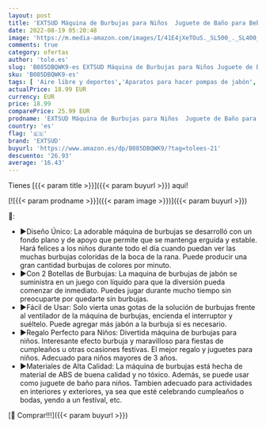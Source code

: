 ```yaml
---
layout: post
title: 'EXTSUD Máquina de Burbujas para Niños  Juguete de Baño para Bebés  con 2 Botellas de Burbujas  Regalo para Niños  Apto para Fiestas  Cumpleaños  Bodas al Aire Libre etc'
date: 2022-08-19 05:20:48
image: 'https://m.media-amazon.com/images/I/41E4jXeTOuS._SL500_._SL400_.jpg'
comments: true
category: ofertas
author: 'tole.es'
slug: 'B085DBQWK9-es EXTSUD Máquina de Burbujas para Niños Juguete de Baño para...'
sku: 'B085DBQWK9-es'
tags: [ 'Aire libre y deportes','Aparatos para hacer pompas de jabón','Juguetes','Juguetes y juegos','Productos para soplar pompas de jabón','bebés','extsud','🇪🇸', ]
actualPrice: 18.99 EUR
currency: EUR
price: 18.99
comparePrice: 25.99 EUR
prodname: 'EXTSUD Máquina de Burbujas para Niños  Juguete de Baño para Bebés  con 2 Botellas de Burbujas  Regalo para Niños  Apto para Fiestas  Cumpleaños  Bodas al Aire Libre etc'
country: 'es'
flag: '🇪🇸'
brand: 'EXTSUD'
buyurl: 'https://www.amazon.es/dp/B085DBQWK9/?tag=tolees-21'
descuento: '26.93'
average: '16.43'
---
```


Tienes [{{< param title >}}]({{< param buyurl >}}) aqui!

[![{{< param prodname >}}]({{< param image >}})]({{< param buyurl >}})

🔎:

- ▶Diseño Único: La adorable máquina de burbujas se desarrolló con un fondo plano y de apoyo que permite que se mantenga erguida y estable. Hará felices a los niños durante todo el día cuando puedan ver las muchas burbujas coloridas de la boca de la rana. Puede producir una gran cantidad burbujas de colores por minuto.
- ▶Con 2 Botellas de Burbujas: La maquina de burbujas de jabón se suministra en un juego con líquido para que la diversión pueda comenzar de inmediato. Puedes jugar durante mucho tiempo sin preocuparte por quedarte sin burbujas.
- ▶Fácil de Usar: Solo vierta unas gotas de la solución de burbujas frente al ventilador de la máquina de burbujas, encienda el interruptor y suéltelo. Puede agregar más jabón a la burbuja si es necesario.
- ▶Regalo Perfecto para Niños: Divertida máquina de burbujas para niños. Interesante efecto burbuja y maravilloso para fiestas de cumpleaños u otras ocasiones festivas. El mejor regalo y juguetes para niños. Adecuado para niños mayores de 3 años.
- ▶Materiales de Alta Calidad: La máquina de burbujas está hecha de material de ABS de buena calidad y no tóxico. Además, se puede usar como juguete de baño para niños. Tambien adecuado para actividades en interiores y exteriores, ya sea que esté celebrando cumpleaños o bodas, yendo a un festival, etc.

[🛒 Comprar!!!]({{< param buyurl >}})
